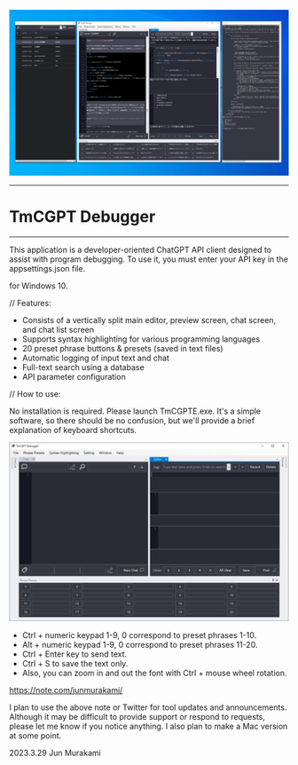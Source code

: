 ![Screenshot](./docs/images/screenshot_v01.jpg)

------------------------

# TmCGPT Debugger

------------------------

This application is a developer-oriented ChatGPT API client designed to assist with program debugging. To use it, you must enter your API key in the appsettings.json file.

for Windows 10.

// Features:

- Consists of a vertically split main editor, preview screen, chat screen, and chat list screen
- Supports syntax highlighting for various programming languages
- 20 preset phrase buttons & presets (saved in text files)
- Automatic logging of input text and chat
- Full-text search using a database
- API parameter configuration


// How to use:

No installation is required. Please launch TmCGPTE.exe.
It's a simple software, so there should be no confusion, but we'll provide a brief explanation of keyboard shortcuts.

![Screenshot](./docs/images/SS_Shortcut.png)
- Ctrl + numeric keypad 1-9, 0 correspond to preset phrases 1-10.
- Alt + numeric keypad 1-9, 0 correspond to preset phrases 11-20.
- Ctrl + Enter key to send text.
- Ctrl + S to save the text only.
- Also, you can zoom in and out the font with Ctrl + mouse wheel rotation.



https://note.com/junmurakami/

I plan to use the above note or Twitter for tool updates and announcements. Although it may be difficult to provide support or respond to requests, please let me know if you notice anything. I also plan to make a Mac version at some point.

2023.3.29 Jun Murakami